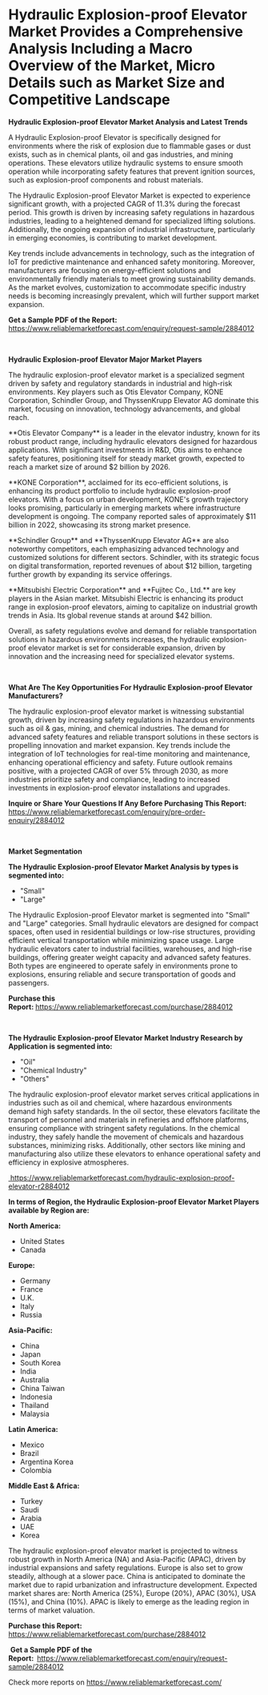 <p><h1>Hydraulic Explosion-proof Elevator Market Provides a Comprehensive Analysis Including a Macro Overview of the Market, Micro Details such as Market Size and Competitive Landscape</h1></p><p><strong>Hydraulic Explosion-proof Elevator Market Analysis and Latest Trends</strong></p>
<p><p>A Hydraulic Explosion-proof Elevator is specifically designed for environments where the risk of explosion due to flammable gases or dust exists, such as in chemical plants, oil and gas industries, and mining operations. These elevators utilize hydraulic systems to ensure smooth operation while incorporating safety features that prevent ignition sources, such as explosion-proof components and robust materials.</p><p>The Hydraulic Explosion-proof Elevator Market is expected to experience significant growth, with a projected CAGR of 11.3% during the forecast period. This growth is driven by increasing safety regulations in hazardous industries, leading to a heightened demand for specialized lifting solutions. Additionally, the ongoing expansion of industrial infrastructure, particularly in emerging economies, is contributing to market development. </p><p>Key trends include advancements in technology, such as the integration of IoT for predictive maintenance and enhanced safety monitoring. Moreover, manufacturers are focusing on energy-efficient solutions and environmentally friendly materials to meet growing sustainability demands. As the market evolves, customization to accommodate specific industry needs is becoming increasingly prevalent, which will further support market expansion.</p></p>
<p><strong>Get a Sample PDF of the Report:&nbsp;</strong> <a href="https://www.reliablemarketforecast.com/enquiry/request-sample/2884012?utm_campaign=3182&utm_medium=2&utm_source=Github&utm_content=ia&utm_term=13032025&utm_id=hydraulic-explosion-proof-elevator">https://www.reliablemarketforecast.com/enquiry/request-sample/2884012</a></p>
<p>&nbsp;</p>
<p><strong>Hydraulic Explosion-proof Elevator Major Market Players</strong></p>
<p><p>The hydraulic explosion-proof elevator market is a specialized segment driven by safety and regulatory standards in industrial and high-risk environments. Key players such as Otis Elevator Company, KONE Corporation, Schindler Group, and ThyssenKrupp Elevator AG dominate this market, focusing on innovation, technology advancements, and global reach.</p><p>**Otis Elevator Company** is a leader in the elevator industry, known for its robust product range, including hydraulic elevators designed for hazardous applications. With significant investments in R&D, Otis aims to enhance safety features, positioning itself for steady market growth, expected to reach a market size of around $2 billion by 2026.</p><p>**KONE Corporation**, acclaimed for its eco-efficient solutions, is enhancing its product portfolio to include hydraulic explosion-proof elevators. With a focus on urban development, KONE's growth trajectory looks promising, particularly in emerging markets where infrastructure development is ongoing. The company reported sales of approximately $11 billion in 2022, showcasing its strong market presence.</p><p>**Schindler Group** and **ThyssenKrupp Elevator AG** are also noteworthy competitors, each emphasizing advanced technology and customized solutions for different sectors. Schindler, with its strategic focus on digital transformation, reported revenues of about $12 billion, targeting further growth by expanding its service offerings.</p><p>**Mitsubishi Electric Corporation** and **Fujitec Co., Ltd.** are key players in the Asian market. Mitsubishi Electric is enhancing its product range in explosion-proof elevators, aiming to capitalize on industrial growth trends in Asia. Its global revenue stands at around $42 billion.</p><p>Overall, as safety regulations evolve and demand for reliable transportation solutions in hazardous environments increases, the hydraulic explosion-proof elevator market is set for considerable expansion, driven by innovation and the increasing need for specialized elevator systems.</p></p>
<p>&nbsp;</p>
<p><strong>What Are The Key Opportunities For Hydraulic Explosion-proof Elevator Manufacturers?</strong></p>
<p><p>The hydraulic explosion-proof elevator market is witnessing substantial growth, driven by increasing safety regulations in hazardous environments such as oil & gas, mining, and chemical industries. The demand for advanced safety features and reliable transport solutions in these sectors is propelling innovation and market expansion. Key trends include the integration of IoT technologies for real-time monitoring and maintenance, enhancing operational efficiency and safety. Future outlook remains positive, with a projected CAGR of over 5% through 2030, as more industries prioritize safety and compliance, leading to increased investments in explosion-proof elevator installations and upgrades.</p></p>
<p><strong>Inquire or Share Your Questions If Any Before Purchasing This Report:</strong> <a href="https://www.reliablemarketforecast.com/enquiry/pre-order-enquiry/2884012?utm_campaign=3182&utm_medium=2&utm_source=Github&utm_content=ia&utm_term=13032025&utm_id=hydraulic-explosion-proof-elevator">https://www.reliablemarketforecast.com/enquiry/pre-order-enquiry/2884012</a></p>
<p>&nbsp;</p>
<p><strong>Market Segmentation</strong></p>
<p><strong>The Hydraulic Explosion-proof Elevator Market Analysis by types is segmented into:</strong></p>
<p><ul><li>"Small"</li><li>"Large"</li></ul></p>
<p><p>The Hydraulic Explosion-proof Elevator market is segmented into "Small" and "Large" categories. Small hydraulic elevators are designed for compact spaces, often used in residential buildings or low-rise structures, providing efficient vertical transportation while minimizing space usage. Large hydraulic elevators cater to industrial facilities, warehouses, and high-rise buildings, offering greater weight capacity and advanced safety features. Both types are engineered to operate safely in environments prone to explosions, ensuring reliable and secure transportation of goods and passengers.</p></p>
<p><strong>Purchase this Report:&nbsp;</strong><a href="https://www.reliablemarketforecast.com/purchase/2884012?utm_campaign=3182&utm_medium=2&utm_source=Github&utm_content=ia&utm_term=13032025&utm_id=hydraulic-explosion-proof-elevator">https://www.reliablemarketforecast.com/purchase/2884012</a></p>
<p>&nbsp;</p>
<p><strong>The Hydraulic Explosion-proof Elevator Market Industry Research by Application is segmented into:</strong></p>
<p><ul><li>"Oil"</li><li>"Chemical Industry"</li><li>"Others"</li></ul></p>
<p><p>The hydraulic explosion-proof elevator market serves critical applications in industries such as oil and chemical, where hazardous environments demand high safety standards. In the oil sector, these elevators facilitate the transport of personnel and materials in refineries and offshore platforms, ensuring compliance with stringent safety regulations. In the chemical industry, they safely handle the movement of chemicals and hazardous substances, minimizing risks. Additionally, other sectors like mining and manufacturing also utilize these elevators to enhance operational safety and efficiency in explosive atmospheres.</p></p>
<p><a href="https://www.reliablemarketforecast.com/hydraulic-explosion-proof-elevator-r2884012?utm_campaign=3182&utm_medium=2&utm_source=Github&utm_content=ia&utm_term=13032025&utm_id=hydraulic-explosion-proof-elevator">&nbsp;https://www.reliablemarketforecast.com/hydraulic-explosion-proof-elevator-r2884012</a></p>
<p><strong>In terms of Region, the Hydraulic Explosion-proof Elevator Market Players available by Region are:</strong></p>
<p>
    <p> <strong> North America: </strong>
        <ul>
            <li>United States</li>
            <li>Canada</li>
        </ul>
        </p> 
    <p> <strong> Europe: </strong>
        <ul>
            <li>Germany</li>
            <li>France</li>
            <li>U.K.</li>
            <li>Italy</li>
            <li>Russia</li>
        </ul>
        </p> 
    <p> <strong> Asia-Pacific: </strong>
        <ul>
            <li>China</li>
            <li>Japan</li>
            <li>South Korea</li>
            <li>India</li>
            <li>Australia</li>
            <li>China Taiwan</li>
            <li>Indonesia</li>
            <li>Thailand</li>
            <li>Malaysia</li>
        </ul>
        </p> 
    <p> <strong> Latin America: </strong>
        <ul>
            <li>Mexico</li>
            <li>Brazil</li>
            <li>Argentina Korea</li>
            <li>Colombia</li>
        </ul>
        </p> 
    <p> <strong> Middle East & Africa: </strong>
        <ul>
            <li>Turkey</li>
            <li>Saudi</li>
            <li>Arabia</li>
            <li>UAE</li>
            <li>Korea</li>
        </ul>
    </p>
    </p>
<p><p>The hydraulic explosion-proof elevator market is projected to witness robust growth in North America (NA) and Asia-Pacific (APAC), driven by industrial expansions and safety regulations. Europe is also set to grow steadily, although at a slower pace. China is anticipated to dominate the market due to rapid urbanization and infrastructure development. Expected market shares are: North America (25%), Europe (20%), APAC (30%), USA (15%), and China (10%). APAC is likely to emerge as the leading region in terms of market valuation.</p></p>
<p><strong>Purchase this Report: </strong><a href="https://www.reliablemarketforecast.com/purchase/2884012?utm_campaign=3182&utm_medium=2&utm_source=Github&utm_content=ia&utm_term=13032025&utm_id=hydraulic-explosion-proof-elevator">https://www.reliablemarketforecast.com/purchase/2884012</a></p>
<p>&nbsp;<strong>Get a Sample PDF of the Report:&nbsp;&nbsp;</strong><a href="https://www.reliablemarketforecast.com/enquiry/request-sample/2884012?utm_campaign=3182&utm_medium=2&utm_source=Github&utm_content=ia&utm_term=13032025&utm_id=hydraulic-explosion-proof-elevator">https://www.reliablemarketforecast.com/enquiry/request-sample/2884012</a></p>
<p><strong></strong></p>
<p>Check more reports on <a href="https://www.reliablemarketforecast.com/?utm_campaign=3182&utm_medium=2&utm_source=Github&utm_content=ia&utm_term=13032025&utm_id=hydraulic-explosion-proof-elevator">https://www.reliablemarketforecast.com/</a></p>